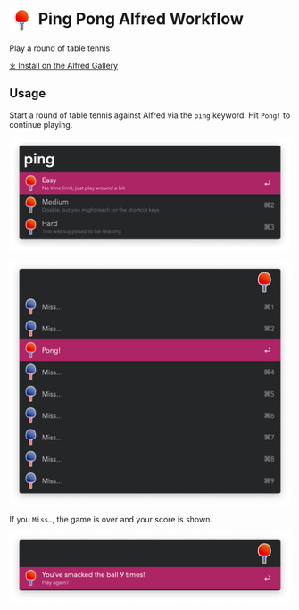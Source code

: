# <img src='Workflow/icon.png' width='45' align='center' alt='icon'> Ping Pong Alfred Workflow

Play a round of table tennis

[⤓ Install on the Alfred Gallery](https://alfred.app/workflows/vitor/ping-pong)

## Usage

Start a round of table tennis against Alfred via the `ping` keyword. Hit `Pong!` to continue playing.

![Difficulty modes](Workflow/images/about/difficulty.png)

![Game in progress](Workflow/images/about/progress.png)

If you `Miss…`, the game is over and your score is shown.

![Score after a game over](Workflow/images/about/score.png)
